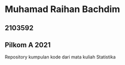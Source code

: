 # Muhamad Raihan Bachdim
## 2103592
## Pilkom A 2021

Repository kumpulan kode dari mata kuliah Statistika
